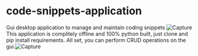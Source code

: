 # code-snippets-application
Gui desktop application to manage and maintain coding snippets
![Capture](https://user-images.githubusercontent.com/31071586/182758973-8d4347ef-c8a9-4a9b-bcbc-506482ba84ef.PNG)
This application is complitely offline and 100% python built, just clone and pip install requirements. All set, you can perform CRUD operations on the gui.![Capture](https://user-images.githubusercontent.com/31071586/182759492-dc47e9cd-8e60-4f5c-8e1f-ddea8c449ba6.PNG)
